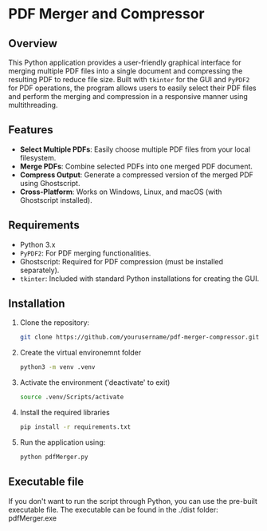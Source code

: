 # PDF Merger and Compressor

## Overview
This Python application provides a user-friendly graphical interface for merging multiple PDF files into a single document and compressing the resulting PDF to reduce file size. Built with `tkinter` for the GUI and `PyPDF2` for PDF operations, the program allows users to easily select their PDF files and perform the merging and compression in a responsive manner using multithreading.

## Features
- **Select Multiple PDFs**: Easily choose multiple PDF files from your local filesystem.
- **Merge PDFs**: Combine selected PDFs into one merged PDF document.
- **Compress Output**: Generate a compressed version of the merged PDF using Ghostscript.
- **Cross-Platform**: Works on Windows, Linux, and macOS (with Ghostscript installed).

## Requirements
- Python 3.x
- `PyPDF2`: For PDF merging functionalities.
- Ghostscript: Required for PDF compression (must be installed separately).
- `tkinter`: Included with standard Python installations for creating the GUI.

## Installation
1. Clone the repository:
   ```bash
   git clone https://github.com/yourusername/pdf-merger-compressor.git
2. Create the virtual environemnt folder
   ```bash
   python3 -m venv .venv
4. Activate the environment ('deactivate' to exit)
   ```bash
   source .venv/Scripts/activate 
5. Install the required libraries
   ```bash
   pip install -r requirements.txt
6. Run the application using:
   ```bash 
   python pdfMerger.py
## Executable file
If you don't want to run the script through Python, you can use the pre-built executable file. The executable can be found in the ./dist folder: pdfMerger.exe